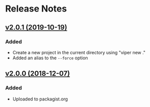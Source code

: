 # Release Notes


## [v2.0.1 (2019-10-19)](#)

### Added
- Create a new project in the current directory using "viper new ."
- Added an alias to the `--force` option


## [v2.0.0 (2018-12-07)](#)

### Added
- Uploaded to packagist.org
